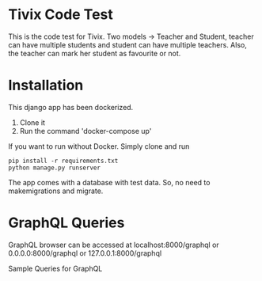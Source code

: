 # Tivix Code Test
This is the code test for Tivix. 
Two models -> Teacher and Student, teacher can have multiple students and student can have multiple teachers. Also, the teacher can mark her student as favourite or not. 

# Installation
This django app has been dockerized.
1. Clone it<br>
2. Run the command 'docker-compose up'

If you want to run without Docker. Simply clone and run
```
pip install -r requirements.txt
python manage.py runserver
```

The app comes with a database with test data. So, no need to makemigrations and migrate.

# GraphQL Queries
GraphQL browser can be accessed at localhost:8000/graphql or 0.0.0.0:8000/graphql or 127.0.0.1:8000/graphql

Sample Queries for GraphQL